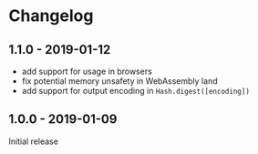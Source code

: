 # Changelog

## 1.1.0 - 2019-01-12

- add support for usage in browsers
- fix potential memory unsafety in WebAssembly land
- add support for output encoding in `Hash.digest([encoding])`

## 1.0.0 - 2019-01-09

Initial release
